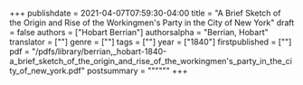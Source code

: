 +++
publishdate = 2021-04-07T07:59:30-04:00
title = "A Brief Sketch of the Origin and Rise of the Workingmen's Party in the City of New York"
draft = false
authors = ["Hobart Berrian"]
authorsalpha = "Berrian, Hobart"
translator = [""]
genre = [""]
tags = [""]
year = ["1840"]
firstpublished = [""]
pdf = "/pdfs/library/berrian,_hobart-1840-a_brief_sketch_of_the_origin_and_rise_of_the_workingmen's_party_in_the_city_of_new_york.pdf"
postsummary = """"""
+++
